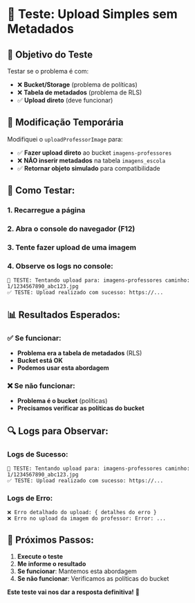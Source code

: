 # 🧪 Teste: Upload Simples sem Metadados

## 🎯 Objetivo do Teste

Testar se o problema é com:
- ❌ **Bucket/Storage** (problema de políticas)
- ❌ **Tabela de metadados** (problema de RLS)
- ✅ **Upload direto** (deve funcionar)

## 🔧 Modificação Temporária

Modifiquei o `uploadProfessorImage` para:
- ✅ **Fazer upload direto** ao bucket `imagens-professores`
- ❌ **NÃO inserir metadados** na tabela `imagens_escola`
- ✅ **Retornar objeto simulado** para compatibilidade

## 🧪 Como Testar:

### 1. Recarregue a página
### 2. Abra o console do navegador (F12)
### 3. Tente fazer upload de uma imagem
### 4. Observe os logs no console:

```
🧪 TESTE: Tentando upload para: imagens-professores caminho: 1/1234567890_abc123.jpg
✅ TESTE: Upload realizado com sucesso: https://...
```

## 📊 Resultados Esperados:

### ✅ Se funcionar:
- **Problema era a tabela de metadados** (RLS)
- **Bucket está OK**
- **Podemos usar esta abordagem**

### ❌ Se não funcionar:
- **Problema é o bucket** (políticas)
- **Precisamos verificar as políticas do bucket**

## 🔍 Logs para Observar:

### Logs de Sucesso:
```
🧪 TESTE: Tentando upload para: imagens-professores caminho: 1/1234567890_abc123.jpg
✅ TESTE: Upload realizado com sucesso: https://...
```

### Logs de Erro:
```
❌ Erro detalhado do upload: { detalhes do erro }
❌ Erro no upload da imagem do professor: Error: ...
```

## 🚀 Próximos Passos:

1. **Execute o teste**
2. **Me informe o resultado**
3. **Se funcionar**: Mantemos esta abordagem
4. **Se não funcionar**: Verificamos as políticas do bucket

**Este teste vai nos dar a resposta definitiva!** 🎯 